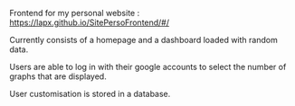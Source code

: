 Frontend for my personal website : https://lapx.github.io/SitePersoFrontend/#/

Currently consists of a homepage and a dashboard loaded with random data.

Users are able to log in with their google accounts to select the number of graphs that are displayed.

User customisation is stored in a database.
